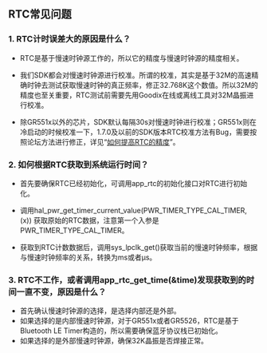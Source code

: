 ## RTC常见问题



### 1. RTC计时误差大的原因是什么？

- RTC是基于慢速时钟源工作的，所以它的精度与慢速时钟源的精度相关。

- 我们SDK都会对慢速时钟源进行校准。所谓的校准，其实是基于32M的高速精确时钟去测试获取慢速时钟的真正频率，修正32.768K这个数值。所以32M的精度也至关重要，RTC测试前需要先用Goodix在线或离线工具对32M晶振进行校准。

- 除GR551x以外的芯片，SDK默认每隔30s对慢速时钟进行校准；GR551x则在冷启动的时候校准一下，1.7.0及以前的SDK版本RTC校准方法有Bug，需要按照论坛方法进行修正，详见“[如何提高RTC的精度](https://developers.goodix.com/zh/bbs/detail/429620fdd9dc4d9787bf0e07b135bf1b)”。



### 2. 如何根据RTC获取到系统运行时间？

- 首先要确保RTC已经初始化，可调用app_rtc的初始化接口对RTC进行初始化。

- 调用hal_pwr_get_timer_current_value(PWR_TIMER_TYPE_CAL_TIMER, (x)) 获取原始的RTC数据，注意第一个入参是PWR_TIMER_TYPE_CAL_TIMER。

- 获取到RTC计数数据后，调用sys_lpclk_get()获取当前的慢速时钟频率，根据与慢速时钟频率的关系，转换为ms或者μs。



### 3. RTC不工作，或者调用app_rtc_get_time(&time)发现获取到的时间一直不变，原因是什么？

- 首先确认慢速时钟源的选择，是选择内部还是外部。
- 如果选择的是内部慢速时钟源，对于GR551x或者GR5526，RTC是基于Bluetooth LE Timer构造的，所以需要确保蓝牙协议栈已初始化。
- 如果选择的是外部慢速时钟源，确保32K晶振是否焊接正常。